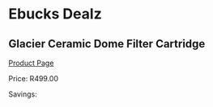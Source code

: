 
# Ebucks Dealz
## Glacier Ceramic Dome Filter Cartridge
[Product Page](https://www.ebucks.com/web/shop/productSelected.do?prodId=102175501&catId=704988430)

Price: R499.00

Savings: 


	